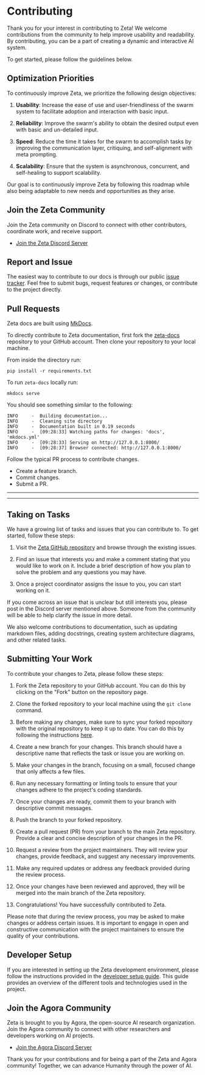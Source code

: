 # Contributing

Thank you for your interest in contributing to Zeta! We welcome contributions from the community to help improve usability and readability. By contributing, you can be a part of creating a dynamic and interactive AI system.

To get started, please follow the guidelines below.


## Optimization Priorities

To continuously improve Zeta, we prioritize the following design objectives:

1. **Usability**: Increase the ease of use and user-friendliness of the swarm system to facilitate adoption and interaction with basic input.

2. **Reliability**: Improve the swarm's ability to obtain the desired output even with basic and un-detailed input.

3. **Speed**: Reduce the time it takes for the swarm to accomplish tasks by improving the communication layer, critiquing, and self-alignment with meta prompting.

4. **Scalability**: Ensure that the system is asynchronous, concurrent, and self-healing to support scalability.

Our goal is to continuously improve Zeta by following this roadmap while also being adaptable to new needs and opportunities as they arise.

## Join the Zeta Community

Join the Zeta community on Discord to connect with other contributors, coordinate work, and receive support.

- [Join the Zeta Discord Server](https://discord.gg/qUtxnK2NMf)


## Report and Issue
The easiest way to contribute to our docs is through our public [issue tracker](https://github.com/kyegomez/zeta-docs/issues). Feel free to submit bugs, request features or changes, or contribute to the project directly. 

## Pull Requests

Zeta docs are built using [MkDocs](https://squidfunk.github.io/mkdocs-material/getting-started/). 

To directly contribute to Zeta documentation, first fork the [zeta-docs](https://github.com/kyegomez/zeta-docs) repository to your GitHub account. Then clone your repository to your local machine.

From inside the directory run: 

```pip install -r requirements.txt```

To run `zeta-docs` locally run: 

```mkdocs serve```

You should see something similar to the following: 

```
INFO     -  Building documentation...
INFO     -  Cleaning site directory
INFO     -  Documentation built in 0.19 seconds
INFO     -  [09:28:33] Watching paths for changes: 'docs', 'mkdocs.yml'
INFO     -  [09:28:33] Serving on http://127.0.0.1:8000/
INFO     -  [09:28:37] Browser connected: http://127.0.0.1:8000/
```

Follow the typical PR process to contribute changes. 

* Create a feature branch.
* Commit changes.
* Submit a PR.


-------
---

## Taking on Tasks

We have a growing list of tasks and issues that you can contribute to. To get started, follow these steps:

1. Visit the [Zeta GitHub repository](https://github.com/kyegomez/zeta) and browse through the existing issues.

2. Find an issue that interests you and make a comment stating that you would like to work on it. Include a brief description of how you plan to solve the problem and any questions you may have.

3. Once a project coordinator assigns the issue to you, you can start working on it.

If you come across an issue that is unclear but still interests you, please post in the Discord server mentioned above. Someone from the community will be able to help clarify the issue in more detail.

We also welcome contributions to documentation, such as updating markdown files, adding docstrings, creating system architecture diagrams, and other related tasks.

## Submitting Your Work

To contribute your changes to Zeta, please follow these steps:

1. Fork the Zeta repository to your GitHub account. You can do this by clicking on the "Fork" button on the repository page.

2. Clone the forked repository to your local machine using the `git clone` command.

3. Before making any changes, make sure to sync your forked repository with the original repository to keep it up to date. You can do this by following the instructions [here](https://docs.github.com/en/github/collaborating-with-pull-requests/syncing-a-fork).

4. Create a new branch for your changes. This branch should have a descriptive name that reflects the task or issue you are working on.

5. Make your changes in the branch, focusing on a small, focused change that only affects a few files.

6. Run any necessary formatting or linting tools to ensure that your changes adhere to the project's coding standards.

7. Once your changes are ready, commit them to your branch with descriptive commit messages.

8. Push the branch to your forked repository.

9. Create a pull request (PR) from your branch to the main Zeta repository. Provide a clear and concise description of your changes in the PR.

10. Request a review from the project maintainers. They will review your changes, provide feedback, and suggest any necessary improvements.

11. Make any required updates or address any feedback provided during the review process.

12. Once your changes have been reviewed and approved, they will be merged into the main branch of the Zeta repository.

13. Congratulations! You have successfully contributed to Zeta.

Please note that during the review process, you may be asked to make changes or address certain issues. It is important to engage in open and constructive communication with the project maintainers to ensure the quality of your contributions.

## Developer Setup

If you are interested in setting up the Zeta development environment, please follow the instructions provided in the [developer setup guide](docs/developer-setup.md). This guide provides an overview of the different tools and technologies used in the project.

## Join the Agora Community

Zeta is brought to you by Agora, the open-source AI research organization. Join the Agora community to connect with other researchers and developers working on AI projects.

- [Join the Agora Discord Server](https://discord.gg/qUtxnK2NMf)

Thank you for your contributions and for being a part of the Zeta and Agora community! Together, we can advance Humanity through the power of AI.